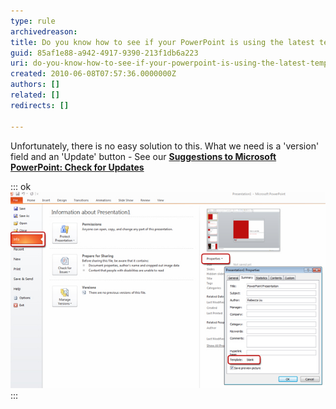 ```yaml
---
type: rule
archivedreason: 
title: Do you know how to see if your PowerPoint is using the latest template?
guid: 85af1e88-a942-4917-9390-213f1db6a223
uri: do-you-know-how-to-see-if-your-powerpoint-is-using-the-latest-template
created: 2010-06-08T07:57:36.0000000Z
authors: []
related: []
redirects: []

---
```


Unfortunately, there is no easy solution to this. What we need is a 'version' field and an 'Update' button - See our  **[Suggestions to Microsoft PowerPoint: Check for Updates](http://www.ssw.com.au/ssw/Standards/BetterSoftwareSuggestions/Office.aspx#Version)**

<!--endintro-->


::: ok  
![Figure: This is how you can see if you are using the template file](CheckTemplate.jpg)  
:::
